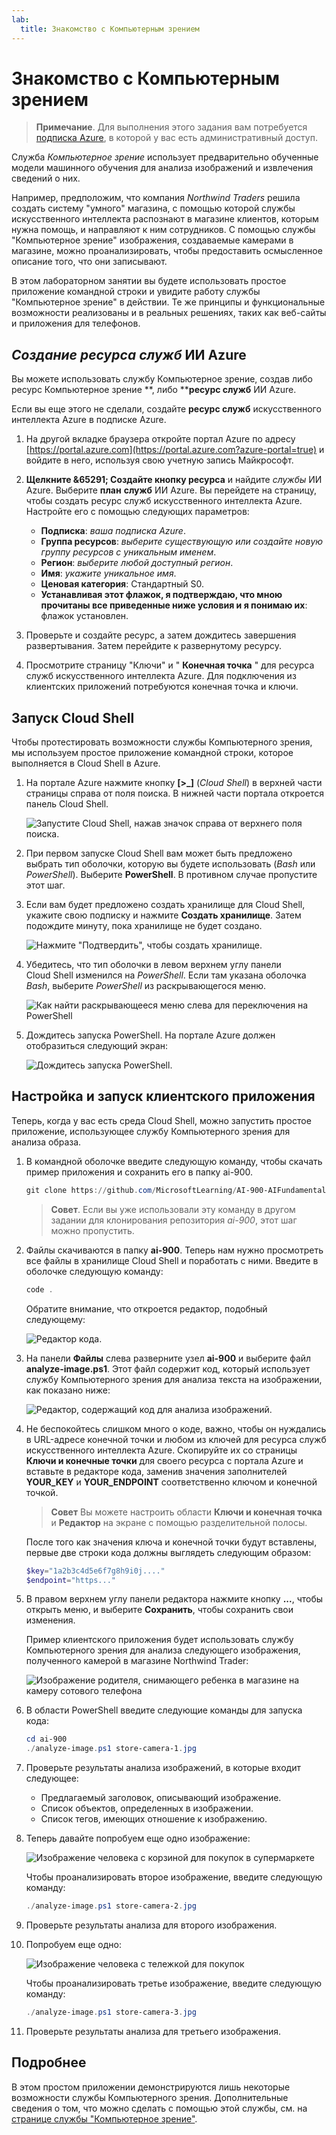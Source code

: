 ```yaml
---
lab:
  title: Знакомство с Компьютерным зрением
---
```


# Знакомство с Компьютерным зрением

> **Примечание**. Для выполнения этого задания вам потребуется [подписка Azure](https://azure.microsoft.com/free?azure-portal=true), в которой у вас есть административный доступ.

Служба *Компьютерное зрение* использует предварительно обученные модели машинного обучения для анализа изображений и извлечения сведений о них.

Например, предположим, что компания *Northwind Traders* решила создать систему "умного" магазина, с помощью которой службы искусственного интеллекта распознают в магазине клиентов, которым нужна помощь, и направляют к ним сотрудников. С помощью службы "Компьютерное зрение" изображения, создаваемые камерами в магазине, можно проанализировать, чтобы предоставить осмысленное описание того, что они записывают.

В этом лабораторном занятии вы будете использовать простое приложение командной строки и увидите работу службы "Компьютерное зрение" в действии. Те же принципы и функциональные возможности реализованы и в реальных решениях, таких как веб-сайты и приложения для телефонов.

## *Создание ресурса служб* ИИ Azure

Вы можете использовать службу Компьютерное зрение, создав либо ресурс Компьютерное зрение **, либо ****ресурс служб** ИИ Azure.

Если вы еще этого не сделали, создайте **ресурс служб** искусственного интеллекта Azure в подписке Azure.

1. На другой вкладке браузера откройте портал Azure по адресу [https://portal.azure.com](https://portal.azure.com?azure-portal=true) и войдите в него, используя свою учетную запись Майкрософт.

1. **Щелкните &65291; Создайте кнопку ресурса** и найдите *службы* ИИ Azure. Выберите **план** **служб** ИИ Azure. Вы перейдете на страницу, чтобы создать ресурс служб искусственного интеллекта Azure. Настройте его с помощью следующих параметров:
    - **Подписка**: *ваша подписка Azure*.
    - **Группа ресурсов**: *выберите существующую или создайте новую группу ресурсов с уникальным именем*.
    - **Регион**: *выберите любой доступный регион*.
    - **Имя**: *укажите уникальное имя*.
    - **Ценовая категория**: Стандартный S0.
    - **Устанавливая этот флажок, я подтверждаю, что мною прочитаны все приведенные ниже условия и я понимаю их**: флажок установлен.

1. Проверьте и создайте ресурс, а затем дождитесь завершения развертывания. Затем перейдите к развернутому ресурсу.

1. Просмотрите страницу "Ключи" и " **Конечная точка** " для ресурса служб искусственного интеллекта Azure. Для подключения из клиентских приложений потребуются конечная точка и ключи.

## Запуск Cloud Shell

Чтобы протестировать возможности службы Компьютерного зрения, мы используем простое приложение командной строки, которое выполняется в Cloud Shell в Azure.

1. На портале Azure нажмите кнопку **[>_]** (*Cloud Shell*) в верхней части страницы справа от поля поиска. В нижней части портала откроется панель Cloud Shell.

    ![Запустите Cloud Shell, нажав значок справа от верхнего поля поиска.](media/analyze-images-computer-vision-service/powershell-portal-guide-1.png)

1. При первом запуске Cloud Shell вам может быть предложено выбрать тип оболочки, которую вы будете использовать (*Bash* или *PowerShell*). Выберите **PowerShell**. В противном случае пропустите этот шаг.  

1. Если вам будет предложено создать хранилище для Cloud Shell, укажите свою подписку и нажмите **Создать хранилище**. Затем подождите минуту, пока хранилище не будет создано.

    ![Нажмите "Подтвердить", чтобы создать хранилище.](media/analyze-images-computer-vision-service/powershell-portal-guide-2.png)

1. Убедитесь, что тип оболочки в левом верхнем углу панели Cloud Shell изменился на *PowerShell*. Если там указана оболочка *Bash*, выберите *PowerShell* из раскрывающегося меню.

    ![Как найти раскрывающееся меню слева для переключения на PowerShell](media/analyze-images-computer-vision-service/powershell-portal-guide-3.png)

1. Дождитесь запуска PowerShell. На портале Azure должен отобразиться следующий экран:  

    ![Дождитесь запуска PowerShell.](media/analyze-images-computer-vision-service/powershell-prompt.png)

## Настройка и запуск клиентского приложения

Теперь, когда у вас есть среда Cloud Shell, можно запустить простое приложение, использующее службу Компьютерного зрения для анализа образа.

1. В командной оболочке введите следующую команду, чтобы скачать пример приложения и сохранить его в папку ai-900.

    ```PowerShell
    git clone https://github.com/MicrosoftLearning/AI-900-AIFundamentals ai-900
    ```

    > **Совет**. Если вы уже использовали эту команду в другом задании для клонирования репозитория *ai-900*, этот шаг можно пропустить.

1. Файлы скачиваются в папку **ai-900**. Теперь нам нужно просмотреть все файлы в хранилище Cloud Shell и поработать с ними. Введите в оболочке следующую команду:

    ```PowerShell
    code .
    ```

    Обратите внимание, что откроется редактор, подобный следующему:

    ![Редактор кода.](media/analyze-images-computer-vision-service/powershell-portal-guide-4.png)

1. На панели **Файлы** слева разверните узел **ai-900** и выберите файл **analyze-image.ps1**. Этот файл содержит код, который использует службу Компьютерного зрения для анализа текста на изображении, как показано ниже:

    ![Редактор, содержащий код для анализа изображений.](media/analyze-images-computer-vision-service/analyze-image-code.png)

1. Не беспокойтесь слишком много о коде, важно, чтобы он нуждались в URL-адресе конечной точки и любом из ключей для ресурса служб искусственного интеллекта Azure. Скопируйте их со страницы **Ключи и конечные точки** для своего ресурса с портала Azure и вставьте в редакторе кода, заменив значения заполнителей **YOUR_KEY** и **YOUR_ENDPOINT** соответственно ключом и конечной точкой.

    > **Совет** Вы можете настроить области **Ключи и конечная точка** и **Редактор** на экране с помощью разделительной полосы.

    После того как значения ключа и конечной точки будут вставлены, первые две строки кода должны выглядеть следующим образом:

    ```PowerShell
    $key="1a2b3c4d5e6f7g8h9i0j...."    
    $endpoint="https..."
    ```

1. В правом верхнем углу панели редактора нажмите кнопку **...**, чтобы открыть меню, и выберите **Сохранить**, чтобы сохранить свои изменения.

    Пример клиентского приложения будет использовать службу Компьютерного зрения для анализа следующего изображения, полученного камерой в магазине Northwind Trader:

    ![Изображение родителя, снимающего ребенка в магазине на камеру сотового телефона](media/analyze-images-computer-vision-service/store-camera-1.jpg)

1. В области PowerShell введите следующие команды для запуска кода:

    ```PowerShell
    cd ai-900
    ./analyze-image.ps1 store-camera-1.jpg
    ```

1. Проверьте результаты анализа изображений, в которые входит следующее:
    - Предлагаемый заголовок, описывающий изображение.
    - Список объектов, определенных в изображении.
    - Список тегов, имеющих отношение к изображению.

1. Теперь давайте попробуем еще одно изображение:

    ![Изображение человека с корзиной для покупок в супермаркете](media/analyze-images-computer-vision-service/store-camera-2.jpg)

    Чтобы проанализировать второе изображение, введите следующую команду:

    ```PowerShell
    ./analyze-image.ps1 store-camera-2.jpg
    ```

1. Проверьте результаты анализа для второго изображения.

1. Попробуем еще одно:

    ![Изображение человека с тележкой для покупок](media/analyze-images-computer-vision-service/store-camera-3.jpg)

    Чтобы проанализировать третье изображение, введите следующую команду:

    ```PowerShell
    ./analyze-image.ps1 store-camera-3.jpg
    ```

1. Проверьте результаты анализа для третьего изображения.

## Подробнее

В этом простом приложении демонстрируются лишь некоторые возможности службы Компьютерного зрения. Дополнительные сведения о том, что можно сделать с помощью этой службы, см. на [странице службы "Компьютерное зрение"](https://azure.microsoft.com/products/ai-services?activetab=pivot:visiontab).
